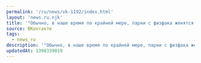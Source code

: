 ```yaml
---
permalink: '/ru/news/vk-1192/index.html'
layout: 'news.ru.njk'
title: '"Обычно, в наше время по крайней мере, парни с физфака женятся на девушках с РГФ, а тут обратны…'
source: ВКонтакте
tags:
  - news_ru
description: '"Обычно, в наше время по крайней мере, парни с физфака женятся на девушках с РГФ, а тут обратны…'
updatedAt: 1398339019
---
```

